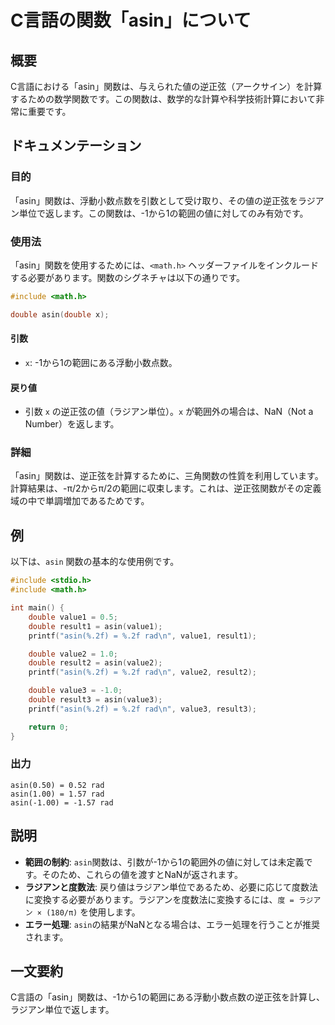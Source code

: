 <!--
Meta Description: # C言語の関数「asin」について ## 概要 C言語における「asin」関数は、与えられた値の逆正弦（アークサイン）を計算するための数学関数です。この関数は、数学的な計算や科学技術計算において非常に重要です。 ## ドキュメンテーション ### 目的 「asin」関数は、浮動小数点数を引数として...
Meta Keywords: asin, double, rad, 関数は, math
-->

# C言語の関数「asin」について

## 概要
C言語における「asin」関数は、与えられた値の逆正弦（アークサイン）を計算するための数学関数です。この関数は、数学的な計算や科学技術計算において非常に重要です。

## ドキュメンテーション
### 目的
「asin」関数は、浮動小数点数を引数として受け取り、その値の逆正弦をラジアン単位で返します。この関数は、-1から1の範囲の値に対してのみ有効です。

### 使用法
「asin」関数を使用するためには、`<math.h>` ヘッダーファイルをインクルードする必要があります。関数のシグネチャは以下の通りです。

```c
#include <math.h>

double asin(double x);
```

#### 引数
- `x`: -1から1の範囲にある浮動小数点数。

#### 戻り値
- 引数 `x` の逆正弦の値（ラジアン単位）。`x` が範囲外の場合は、NaN（Not a Number）を返します。

### 詳細
「asin」関数は、逆正弦を計算するために、三角関数の性質を利用しています。計算結果は、-π/2からπ/2の範囲に収束します。これは、逆正弦関数がその定義域の中で単調増加であるためです。

## 例
以下は、`asin` 関数の基本的な使用例です。

```c
#include <stdio.h>
#include <math.h>

int main() {
    double value1 = 0.5;
    double result1 = asin(value1);
    printf("asin(%.2f) = %.2f rad\n", value1, result1);

    double value2 = 1.0;
    double result2 = asin(value2);
    printf("asin(%.2f) = %.2f rad\n", value2, result2);

    double value3 = -1.0;
    double result3 = asin(value3);
    printf("asin(%.2f) = %.2f rad\n", value3, result3);

    return 0;
}
```

### 出力
```
asin(0.50) = 0.52 rad
asin(1.00) = 1.57 rad
asin(-1.00) = -1.57 rad
```

## 説明
- **範囲の制約**: `asin`関数は、引数が-1から1の範囲外の値に対しては未定義です。そのため、これらの値を渡すとNaNが返されます。
- **ラジアンと度数法**: 戻り値はラジアン単位であるため、必要に応じて度数法に変換する必要があります。ラジアンを度数法に変換するには、`度 = ラジアン × (180/π)` を使用します。
- **エラー処理**: `asin`の結果がNaNとなる場合は、エラー処理を行うことが推奨されます。

## 一文要約
C言語の「asin」関数は、-1から1の範囲にある浮動小数点数の逆正弦を計算し、ラジアン単位で返します。